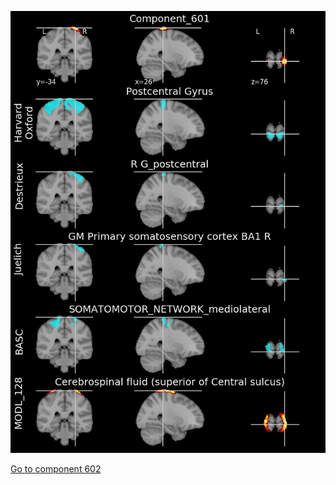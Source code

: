 


![601](preliminary/601.jpg "Component 601")

[Go to component 602](https://parietal-inria.github.io/MODL_atlas/1024/602 "Component 602")